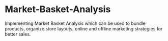 # Market-Basket-Analysis
Implementing Market Basket Analysis which can be used to bundle products, organize store layouts, online and offline marketing strategies for better sales.
